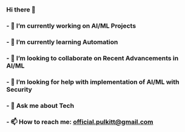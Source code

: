 ### Hi there 👋

### - 🔭 I’m currently working on AI/ML Projects
### - 🌱 I’m currently learning Automation
### - 👯 I’m looking to collaborate on Recent Advancements in AI/ML
### - 🤔 I’m looking for help with implementation of AI/ML with Security
### - 💬 Ask me about Tech
### - 📫 How to reach me: official.pulkitt@gmail.com

<!--
**pulkiit/pulkiit** is a ✨ _special_ ✨ repository because its `README.md` (this file) appears on your GitHub profile.

Here are some ideas to get you started:

- 🔭 I’m currently working on AI/ML Projects
- 🌱 I’m currently learning Automation
- 👯 I’m looking to collaborate on Recent Advancements in AI/ML
- 🤔 I’m looking for help with implementation of AI/ML with Security
- 💬 Ask me about Tech
- 📫 How to reach me: official.pulkitt@gmail.com
--!>
